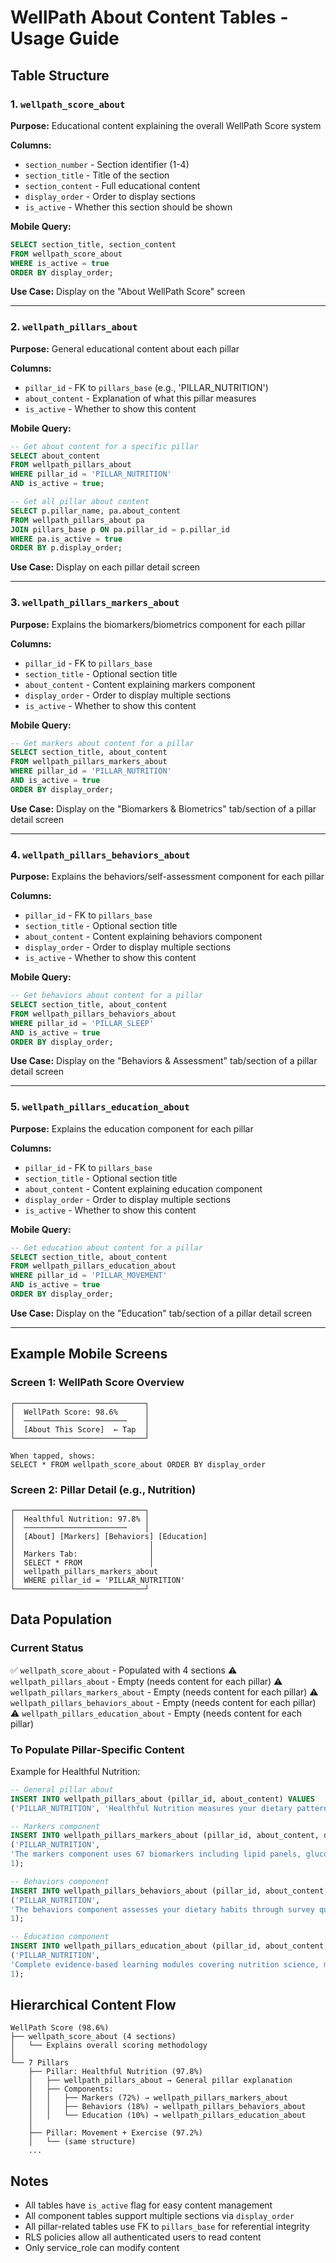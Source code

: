 # WellPath About Content Tables - Usage Guide

## Table Structure

### 1. `wellpath_score_about`
**Purpose:** Educational content explaining the overall WellPath Score system

**Columns:**
- `section_number` - Section identifier (1-4)
- `section_title` - Title of the section
- `section_content` - Full educational content
- `display_order` - Order to display sections
- `is_active` - Whether this section should be shown

**Mobile Query:**
```sql
SELECT section_title, section_content
FROM wellpath_score_about
WHERE is_active = true
ORDER BY display_order;
```

**Use Case:** Display on the "About WellPath Score" screen

---

### 2. `wellpath_pillars_about`
**Purpose:** General educational content about each pillar

**Columns:**
- `pillar_id` - FK to `pillars_base` (e.g., 'PILLAR_NUTRITION')
- `about_content` - Explanation of what this pillar measures
- `is_active` - Whether to show this content

**Mobile Query:**
```sql
-- Get about content for a specific pillar
SELECT about_content
FROM wellpath_pillars_about
WHERE pillar_id = 'PILLAR_NUTRITION'
AND is_active = true;

-- Get all pillar about content
SELECT p.pillar_name, pa.about_content
FROM wellpath_pillars_about pa
JOIN pillars_base p ON pa.pillar_id = p.pillar_id
WHERE pa.is_active = true
ORDER BY p.display_order;
```

**Use Case:** Display on each pillar detail screen

---

### 3. `wellpath_pillars_markers_about`
**Purpose:** Explains the biomarkers/biometrics component for each pillar

**Columns:**
- `pillar_id` - FK to `pillars_base`
- `section_title` - Optional section title
- `about_content` - Content explaining markers component
- `display_order` - Order to display multiple sections
- `is_active` - Whether to show this content

**Mobile Query:**
```sql
-- Get markers about content for a pillar
SELECT section_title, about_content
FROM wellpath_pillars_markers_about
WHERE pillar_id = 'PILLAR_NUTRITION'
AND is_active = true
ORDER BY display_order;
```

**Use Case:** Display on the "Biomarkers & Biometrics" tab/section of a pillar detail screen

---

### 4. `wellpath_pillars_behaviors_about`
**Purpose:** Explains the behaviors/self-assessment component for each pillar

**Columns:**
- `pillar_id` - FK to `pillars_base`
- `section_title` - Optional section title
- `about_content` - Content explaining behaviors component
- `display_order` - Order to display multiple sections
- `is_active` - Whether to show this content

**Mobile Query:**
```sql
-- Get behaviors about content for a pillar
SELECT section_title, about_content
FROM wellpath_pillars_behaviors_about
WHERE pillar_id = 'PILLAR_SLEEP'
AND is_active = true
ORDER BY display_order;
```

**Use Case:** Display on the "Behaviors & Assessment" tab/section of a pillar detail screen

---

### 5. `wellpath_pillars_education_about`
**Purpose:** Explains the education component for each pillar

**Columns:**
- `pillar_id` - FK to `pillars_base`
- `section_title` - Optional section title
- `about_content` - Content explaining education component
- `display_order` - Order to display multiple sections
- `is_active` - Whether to show this content

**Mobile Query:**
```sql
-- Get education about content for a pillar
SELECT section_title, about_content
FROM wellpath_pillars_education_about
WHERE pillar_id = 'PILLAR_MOVEMENT'
AND is_active = true
ORDER BY display_order;
```

**Use Case:** Display on the "Education" tab/section of a pillar detail screen

---

## Example Mobile Screens

### Screen 1: WellPath Score Overview
```
┌─────────────────────────────┐
│  WellPath Score: 98.6%      │
│  ───────────────────────    │
│  [About This Score]  ← Tap  │
└─────────────────────────────┘

When tapped, shows:
SELECT * FROM wellpath_score_about ORDER BY display_order
```

### Screen 2: Pillar Detail (e.g., Nutrition)
```
┌─────────────────────────────┐
│  Healthful Nutrition: 97.8% │
│  ───────────────────────    │
│  [About] [Markers] [Behaviors] [Education]
│                              │
│  Markers Tab:                │
│  SELECT * FROM               │
│  wellpath_pillars_markers_about
│  WHERE pillar_id = 'PILLAR_NUTRITION'
└─────────────────────────────┘
```

## Data Population

### Current Status
✅ `wellpath_score_about` - Populated with 4 sections
⚠️ `wellpath_pillars_about` - Empty (needs content for each pillar)
⚠️ `wellpath_pillars_markers_about` - Empty (needs content for each pillar)
⚠️ `wellpath_pillars_behaviors_about` - Empty (needs content for each pillar)
⚠️ `wellpath_pillars_education_about` - Empty (needs content for each pillar)

### To Populate Pillar-Specific Content

Example for Healthful Nutrition:

```sql
-- General pillar about
INSERT INTO wellpath_pillars_about (pillar_id, about_content) VALUES
('PILLAR_NUTRITION', 'Healthful Nutrition measures your dietary patterns...');

-- Markers component
INSERT INTO wellpath_pillars_markers_about (pillar_id, about_content, display_order) VALUES
('PILLAR_NUTRITION',
'The markers component uses 67 biomarkers including lipid panels, glucose metrics, vitamins, and minerals. These objective laboratory values make up 72% of your Nutrition pillar score.',
1);

-- Behaviors component
INSERT INTO wellpath_pillars_behaviors_about (pillar_id, about_content, display_order) VALUES
('PILLAR_NUTRITION',
'The behaviors component assesses your dietary habits through survey questions. This includes meal timing, food quality, portion control, and eating patterns. These self-reported behaviors contribute 18% to your Nutrition pillar score.',
1);

-- Education component
INSERT INTO wellpath_pillars_education_about (pillar_id, about_content, display_order) VALUES
('PILLAR_NUTRITION',
'Complete evidence-based learning modules covering nutrition science, meal planning, and dietary optimization. Education engagement contributes 10% to your Nutrition pillar score.',
1);
```

## Hierarchical Content Flow

```
WellPath Score (98.6%)
├── wellpath_score_about (4 sections)
│   └── Explains overall scoring methodology
│
└── 7 Pillars
    ├── Pillar: Healthful Nutrition (97.8%)
    │   ├── wellpath_pillars_about → General pillar explanation
    │   ├── Components:
    │   │   ├── Markers (72%) → wellpath_pillars_markers_about
    │   │   ├── Behaviors (18%) → wellpath_pillars_behaviors_about
    │   │   └── Education (10%) → wellpath_pillars_education_about
    │
    ├── Pillar: Movement + Exercise (97.2%)
    │   └── (same structure)
    ...
```

## Notes

- All tables have `is_active` flag for easy content management
- All component tables support multiple sections via `display_order`
- All pillar-related tables use FK to `pillars_base` for referential integrity
- RLS policies allow all authenticated users to read content
- Only service_role can modify content
